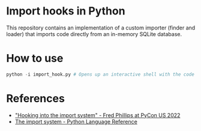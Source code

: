 # Import hooks in Python

This repository contains an implementation of a custom importer (finder and loader) that imports code directly from an in-memory SQLite database.

# How to use

```python
python -i import_hook.py # Opens up an interactive shell with the code in import_hook executed
```

# References
- ["Hooking into the import system" - Fred Phillips at PyCon US 2022](https://us.pycon.org/2022/schedule/presentation/76/)
- [The import system - Python Language Reference](https://docs.python.org/3/reference/import.html#the-import-system)

